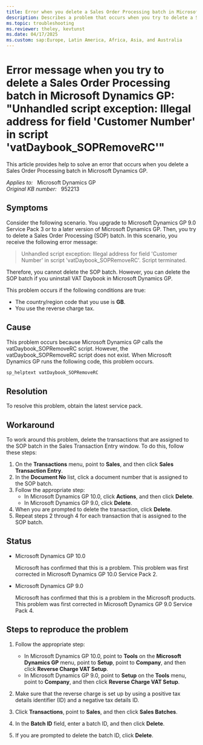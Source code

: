 ```yaml
---
title: Error when you delete a Sales Order Processing batch in Microsoft Dynamics GP
description: Describes a problem that occurs when you try to delete a Sales Order Processing batch after you upgrade to Microsoft Dynamics GP 9.0 SP3 or to a later version of Microsoft Dynamics GP. A workaround is provided.
ms.topic: troubleshooting
ms.reviewer: theley, kevtunst
ms.date: 04/17/2025
ms.custom: sap:Europe, Latin America, Africa, Asia, and Australia
---
```

# Error message when you try to delete a Sales Order Processing batch in Microsoft Dynamics GP: "Unhandled script exception: Illegal address for field 'Customer Number' in script 'vatDaybook_SOPRemoveRC'"

This article provides help to solve an error that occurs when you delete a Sales Order Processing batch in Microsoft Dynamics GP.

_Applies to:_ &nbsp; Microsoft Dynamics GP  
_Original KB number:_ &nbsp; 952213

## Symptoms

Consider the following scenario. You upgrade to Microsoft Dynamics GP 9.0 Service Pack 3 or to a later version of Microsoft Dynamics GP. Then, you try to delete a Sales Order Processing (SOP) batch. In this scenario, you receive the following error message:

> Unhandled script exception: Illegal address for field 'Customer Number' in script 'vatDaybook_SOPRemoveRC'. Script terminated.

Therefore, you cannot delete the SOP batch. However, you can delete the SOP batch if you uninstall VAT Daybook in Microsoft Dynamics GP.

This problem occurs if the following conditions are true:

- The country/region code that you use is **GB**.
- You use the reverse charge tax.

## Cause

This problem occurs because Microsoft Dynamics GP calls the vatDaybook_SOPRemoveRC script. However, the vatDaybook_SOPRemoveRC script does not exist. When Microsoft Dynamics GP runs the following code, this problem occurs.

```sql
sp_helptext vatDaybook_SOPRemoveRC
```

## Resolution

To resolve this problem, obtain the latest service pack.

## Workaround

To work around this problem, delete the transactions that are assigned to the SOP batch in the Sales Transaction Entry window. To do this, follow these steps:

1. On the **Transactions** menu, point to **Sales**, and then click **Sales Transaction Entry**.
2. In the **Document No** list, click a document number that is assigned to the SOP batch.
3. Follow the appropriate step:
   - In Microsoft Dynamics GP 10.0, click **Actions**, and then click **Delete**.
   - In Microsoft Dynamics GP 9.0, click **Delete**.
4. When you are prompted to delete the transaction, click **Delete**.
5. Repeat steps 2 through 4 for each transaction that is assigned to the SOP batch.

## Status

- Microsoft Dynamics GP 10.0

    Microsoft has confirmed that this is a problem. This problem was first corrected in Microsoft Dynamics GP 10.0 Service Pack 2.

- Microsoft Dynamics GP 9.0

    Microsoft has confirmed that this is a problem in the Microsoft products. This problem was first corrected in Microsoft Dynamics GP 9.0 Service Pack 4.

## Steps to reproduce the problem

1. Follow the appropriate step:

   - In Microsoft Dynamics GP 10.0, point to **Tools** on the **Microsoft Dynamics GP** menu, point to **Setup**, point to **Company**, and then click **Reverse Charge VAT Setup**.
   - In Microsoft Dynamics GP 9.0, point to **Setup** on the **Tools** menu, point to **Company**, and then click **Reverse Charge VAT Setup**.

2. Make sure that the reverse charge is set up by using a positive tax details identifier (ID) and a negative tax details ID.

3. Click **Transactions**, point to **Sales**, and then click **Sales Batches**.

4. In the **Batch ID** field, enter a batch ID, and then click **Delete**.

5. If you are prompted to delete the batch ID, click **Delete**.
